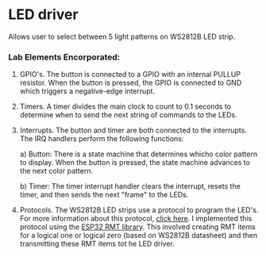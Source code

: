 # LED driver

Allows user to select between 5 light patterns on WS2812B LED strip.

### Lab Elements Encorporated:
  1) GPIO's. The button is connected to a GPIO with an internal PULLUP resistor. When the button is pressed, the GPIO is connected to GND which triggers a negative-edge interrupt.
  
  2) Timers. A timer divides the main clock to count to 0.1 seconds to determine when to send the next string of commands to the LEDs. 
  
  3) Interrupts. The button and timer are both connected to the interrupts. The IRQ handlers perform the following functions:
      
      a) Button: There is a state machine that determines whicho color pattern to display. When the button is pressed, the state machine advances to the next color pattern.
      
      b) Timer: The timer interrupt handler clears the interrupt, resets the timer, and then sends the next "frame" to the LEDs.

  4) Protocols. The WS2812B LED strips use a protocol to program the LED's. For more information about this protocol, [click here](https://cdn-shop.adafruit.com/datasheets/WS2812B.pdf).
  I implemented this protocol using the [ESP32 RMT library](https://docs.espressif.com/projects/esp-idf/en/latest/esp32/api-reference/peripherals/rmt.html). This involved creating RMT items for a logical one or logical zero (based on WS2812B datasheet) and then transmitting these RMT items tot he LED driver.
